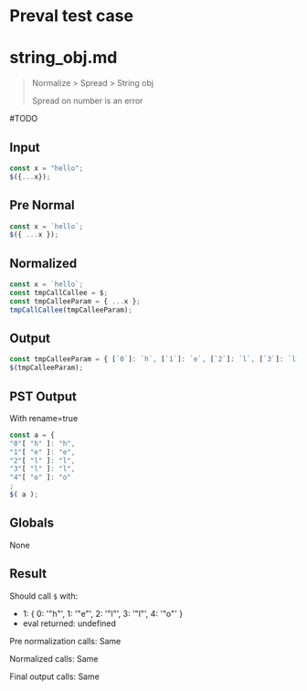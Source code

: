 # Preval test case

# string_obj.md

> Normalize > Spread > String obj
>
> Spread on number is an error

#TODO

## Input

`````js filename=intro
const x = "hello";
$({...x});
`````

## Pre Normal


`````js filename=intro
const x = `hello`;
$({ ...x });
`````

## Normalized


`````js filename=intro
const x = `hello`;
const tmpCallCallee = $;
const tmpCalleeParam = { ...x };
tmpCallCallee(tmpCalleeParam);
`````

## Output


`````js filename=intro
const tmpCalleeParam = { [`0`]: `h`, [`1`]: `e`, [`2`]: `l`, [`3`]: `l`, [`4`]: `o` };
$(tmpCalleeParam);
`````

## PST Output

With rename=true

`````js filename=intro
const a = {
"0"[ "h" ]: "h",
"1"[ "e" ]: "e",
"2"[ "l" ]: "l",
"3"[ "l" ]: "l",
"4"[ "o" ]: "o"
;
$( a );
`````

## Globals

None

## Result

Should call `$` with:
 - 1: { 0: '"h"', 1: '"e"', 2: '"l"', 3: '"l"', 4: '"o"' }
 - eval returned: undefined

Pre normalization calls: Same

Normalized calls: Same

Final output calls: Same
